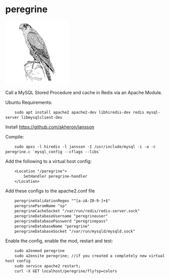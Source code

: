 # peregrine

![peregrine logo](https://github.com/codecando-x/peregrine/blob/main/peregrine.png)

Call a MySQL Stored Procedure and cache in Redis via an Apache Module.

Ubuntu Requirements:

		sudo apt install apache2 apache2-dev libhiredis-dev redis mysql-server libmysqlclient-dev

Install https://github.com/akheron/jansson


Compile:

		sudo apxs -l hiredis -l jansson -I /usr/include/mysql -i -a -c peregrine.c `mysql_config --cflags --libs`
		
Add the following to a virtual host config:

		<Location "/peregrine">
			SetHandler peregrine-handler
		</Location>
		
Add these configs to the apache2.conf file

		peregrineValidationRegex "^[a-zA-Z0-9-]+$"
		peregrineParamName "sp"
		peregrineCacheSocket "/var/run/redis/redis-server.sock"
		peregrineDatabaseUsername "peregrineuser"
		peregrineDatabasePassword "peregrinepass"
		peregrineDatabaseName "peregrine"
		peregrineDatabaseSocket "/var/run/mysqld/mysqld.sock"

Enable the config, enable the mod, restart and test:
		
		sudo a2enmod peregrine
		sudo a2ensite peregrine; //if you created a completely new virtual host config
		sudo service apache2 restart;
		curl -X GET localhost/peregrine/fly?sp=colors


